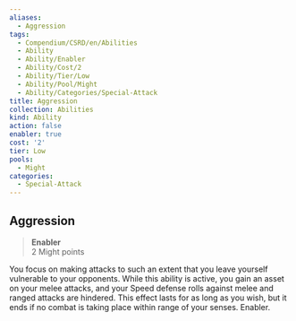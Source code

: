 ```yaml
---
aliases:
  - Aggression
tags:
  - Compendium/CSRD/en/Abilities
  - Ability
  - Ability/Enabler
  - Ability/Cost/2
  - Ability/Tier/Low
  - Ability/Pool/Might
  - Ability/Categories/Special-Attack
title: Aggression
collection: Abilities
kind: Ability
action: false
enabler: true
cost: '2'
tier: Low
pools:
  - Might
categories:
  - Special-Attack
---
```

## Aggression  
>**Enabler**  
>2 Might points
  
You focus on making attacks to such an extent that you leave yourself vulnerable to your opponents. While this ability is active, you gain an asset on your melee attacks, and your Speed defense rolls against melee and ranged attacks are hindered. This effect lasts for as long as you wish, but it ends if no combat is taking place within range of your senses. Enabler.